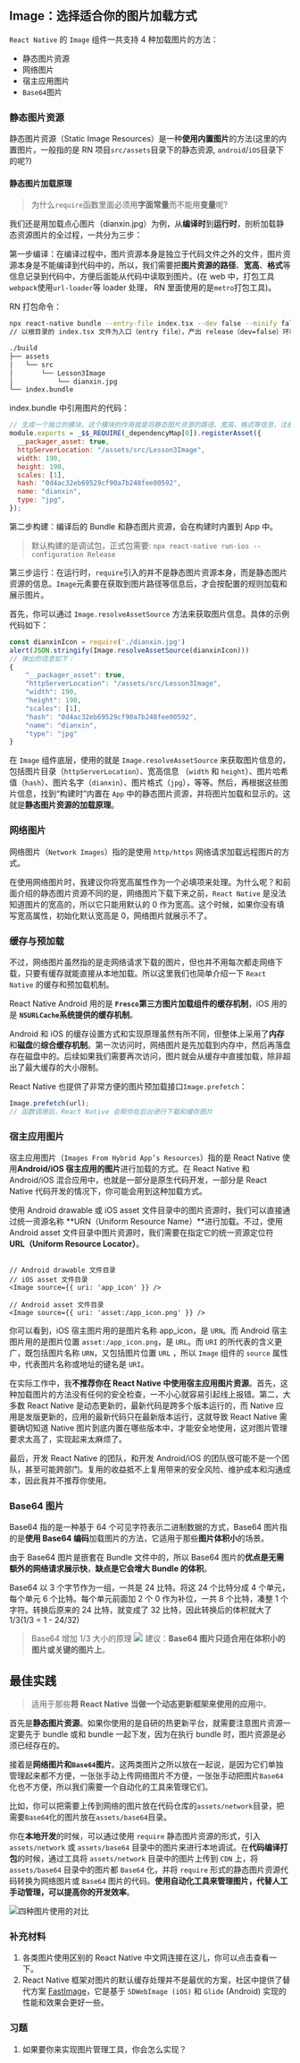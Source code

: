 ## Image：选择适合你的图片加载方式

`React Native` 的 `Image` 组件一共支持 4 种加载图片的方法：

- 静态图片资源
- 网络图片
- 宿主应用图片
- `Base64`图片

### 静态图片资源

静态图片资源（Static Image Resources）是一种**使用内置图片**的方法(这里的内置图片，一般指的是 RN 项目`src/assets`目录下的静态资源, `android`/`iOS`目录下的呢?)

#### 静态图片加载原理

> 为什么`require`函数里面必须用**字面常量**而不能用**变量**呢?

我们还是用加载点心图片（dianxin.jpg）为例，从**编译时**到**运行时**，剖析加载静态资源图片的全过程，一共分为三步：

第一步编译：在编译过程中，图片资源本身是独立于代码文件之外的文件，图片资源本身是不能编译到代码中的，所以，我们需要把**图片资源的路径**、**宽高**、**格式**等信息记录到代码中，方便后面能从代码中读取到图片。(在 web 中，打包工具`webpack`使用`url-loader`等 loader 处理， RN 里面使用的是`metro`打包工具)。

RN 打包命令：

```sh
npx react-native bundle --entry-file index.tsx --dev false --minify false --bundle-output ./build/index.bundle --assets-dest ./build
// 以根目录的 index.tsx 文件为入口（entry file），产出 release（dev=false）环境的包，这个包不用压缩（minify=false），并将这个包命名为 ./build/index.bundle，同时将静态资源编译产物放到 ./build 目录

./build
├── assets
│   └── src
│       └── Lesson3Image
│           └── dianxin.jpg
└── index.bundle
```

index.bundle 中引用图片的代码：

```js
// 生成一个独立的模块，这个模块的作用就是将静态图片资源的路径、宽高、格式等信息，注册到一个全局管理静态图片资源中心
module.exports = _$$_REQUIRE(_dependencyMap[0]).registerAsset({
  __packager_asset: true,
  httpServerLocation: "/assets/src/Lesson3Image",
  width: 190,
  height: 190,
  scales: [1],
  hash: "0d4ac32eb69529cf90a7b248fee00592",
  name: "dianxin",
  type: "jpg",
});
```

第二步构建：编译后的 Bundle 和静态图片资源，会在构建时内置到 App 中。

> 默认构建的是调试包，正式包需要: `npx react-native run-ios --configuration Release`

第三步运行：在运行时，`require`引入的并不是静态图片资源本身，而是静态图片资源的信息。`Image`元素要在获取到图片路径等信息后，才会按配置的规则加载和展示图片。

首先，你可以通过 `Image.resolveAssetSource` 方法来获取图片信息。具体的示例代码如下：

```js
const dianxinIcon = require('./dianxin.jpg')
alert(JSON.stringify(Image.resolveAssetSource(dianxinIcon)))
// 弹出的信息如下：
{
    "__packager_asset": true,
    "httpServerLocation": "/assets/src/Lesson3Image",
    "width": 190,
    "height": 190,
    "scales": [1],
    "hash": "0d4ac32eb69529cf90a7b248fee00592",
    "name": "dianxin",
    "type": "jpg"
}
```

在 `Image` 组件底层，使用的就是 `Image.resolveAssetSource` 来获取图片信息的，包括图片目录（`httpServerLocation`）、宽高信息 （`width` 和 `height`）、图片哈希值（`hash`）、图片名字（`dianxin`）、图片格式（`jpg`），等等。然后，再根据这些图片信息，找到“构建时”内置在 `App` 中的静态图片资源，并将图片加载和显示的。这就是**静态图片资源的加载原理**。

### 网络图片

网络图片（`Network Images`）指的是使用 `http/https` 网络请求加载远程图片的方式。

在使用网络图片时，我建议你将宽高属性作为一个必填项来处理。为什么呢？和前面介绍的静态图片资源不同的是，网络图片下载下来之前，`React Native` 是没法知道图片的宽高的，所以它只能用默认的 0 作为宽高。这个时候，如果你没有填写宽高属性，初始化默认宽高是 0，网络图片就展示不了。

### 缓存与预加载

不过，网络图片虽然指的是走网络请求下载的图片，但也并不用每次都走网络下载，只要有缓存就能直接从本地加载。所以这里我们也简单介绍一下 `React Native` 的缓存和预加载机制。

React Native Android 用的是 **`Fresco`第三方图片加载组件的缓存机制**，iOS 用的是 **`NSURLCache`系统提供的缓存机制**。

Android 和 iOS 的缓存设置方式和实现原理虽然有所不同，但整体上采用了**内存**和**磁盘**的**综合缓存机制**。第一次访问时，网络图片是先加载到内存中，然后再落盘存在磁盘中的。后续如果我们需要再次访问，图片就会从缓存中直接加载，除非超出了最大缓存的大小限制。

React Native 也提供了非常方便的图片预加载接口`Image.prefetch`：

```js
Image.prefetch(url);
// 函数调用后，React Native 会帮你在后台进行下载和缓存图片
```

### 宿主应用图片

宿主应用图片（`Images From Hybrid App’s Resources​`）指的是 React Native 使用**Android/iOS 宿主应用的图片**进行加载的方式。在 React Native 和 Android/iOS 混合应用中，也就是一部分是原生代码开发，一部分是 React Native 代码开发的情况下，你可能会用到这种加载方式。

使用 Android drawable 或 iOS asset 文件目录中的图片资源时，我们可以直接通过统一资源名称 **URN（Uniform Resource Name）**进行加载。不过，使用 Android asset 文件目录中图片资源时，我们需要在指定它的统一资源定位符 **URL（Uniform Resource Locator）**。

```JSX

// Android drawable 文件目录
// iOS asset 文件目录
<Image source={{ uri: 'app_icon' }} />

// Android asset 文件目录
<Image source={{ uri: 'asset:/app_icon.png' }} />
```

你可以看到，iOS 宿主图片用的是图片名称 app_icon，是 `URN`。而 Android 宿主图片用的是图片位置 `asset:/app_icon.png`，是 `URL`。而 `URI` 的所代表的含义更广，既包括图片名称 `URN`，又包括图片位置 `URL` ，所以 `Image` 组件的 `source` 属性中，代表图片名称或地址的键名是 `URI`。

在实际工作中，我**不推荐你在 React Native 中使用宿主应用图片资源**。首先，这种加载图片的方法没有任何的安全检查，一不小心就容易引起线上报错。第二，大多数 React Native 是动态更新的，最新代码是跨多个版本运行的，而 Native 应用是发版更新的，应用的最新代码只在最新版本运行，这就导致 React Native 需要确切知道 Native 图片到底内置在哪些版本中，才能安全地使用，这对图片管理要求太高了，实现起来太麻烦了。

最后，开发 React Native 的团队，和开发 Android/iOS 的团队很可能不是一个团队，甚至可能跨部门。复用的收益抵不上复用带来的安全风险、维护成本和沟通成本，因此我并不推荐你使用。

### Base64 图片

Base64 指的是一种基于 64 个可见字符表示二进制数据的方式，Base64 图片指的是**使用 Base64 编码**加载图片的方法，它适用于那些**图片体积小**的场景。

由于 Base64 图片是嵌套在 Bundle 文件中的，所以 Base64 图片的**优点是无需额外的网络请求展示快**，**缺点是它会增大 Bundle 的体积**。

Base64 以 3 个字节作为一组，一共是 24 比特。将这 24 个比特分成 4 个单元，每个单元 6 个比特。每个单元前面加 2 个 0 作为补位，一共 8 个比特，凑整 1 个字符。转换后原来的 24 比特，就变成了 32 比特，因此转换后的体积就大了 1/3(1/3 = 1 - 24/32)

> Base64 增加 1/3 大小的原理
> ![](https://static001.geekbang.org/resource/image/40/5d/40301519cfd873a7779953c7e1e2d65d.jpg?wh=2008x488)
> 建议：**Base64 图片只适合用在体积小的图片或关键的图片上**。

## 最佳实践

> 适用于那些**将 React Native 当做一个动态更新框架来使用的应用**中。

首先是**静态图片资源**。如果你使用的是自研的热更新平台，就需要注意图片资源一定要先于 bundle 或和 bundle 一起下发，因为在执行 bundle 时，图片资源是必须已经存在的。

接着是**网络图片和`Base64`图片**。这两类图片之所以放在一起说，是因为它们单独管理起来都不方便，一张张手动上传网络图片不方便，一张张手动把图片`Base64`化也不方便，所以我们需要一个自动化的工具来管理它们。

比如，你可以把需要上传到网络的图片放在代码仓库的`assets/network`目录，把需要`Base64`化的图片放在`assets/base64`目录。

你在**本地开发**的时候，可以通过使用 `require` 静态图片资源的形式，引入 `assets/network` 或 `assets/base64` 目录中的图片来进行本地调试。在**代码编译打包**的时候，通过工具将 `assets/network` 目录中的图片上传到 `CDN` 上，将 `assets/base64` 目录中的图片都 `Base64` 化，并将 `require` 形式的静态图片资源代码转换为网络图片或 `Base64` 图片的代码。**使用自动化工具来管理图片，代替人工手动管理，可以提高你的开发效率**。

![四种图片使用的对比](https://static001.geekbang.org/resource/image/1e/2f/1ea50c116cf01334b75bc9a4cfd9162f.png?wh=1188x492)

### 补充材料

1. 各类图片使用区别的 React Native 中文网连接在这儿，你可以点击查看一下。
2. React Native 框架对图片的默认缓存处理并不是最优的方案，社区中提供了替代方案 [FastImage](https://github.com/DylanVann/react-native-fast-image)，它是基于 `SDWebImage (iOS)` 和 `Glide` (Android) 实现的性能和效果会更好一些。

### 习题
1. 如果要你来实现图片管理工具，你会怎么实现？